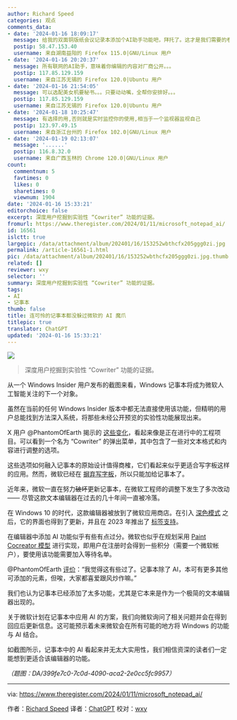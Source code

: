 ```yaml
---
author: Richard Speed
categories: 观点
comments_data:
- date: '2024-01-16 18:09:17'
  message: 给我的双面铜版纸会议记录本添加个AI助手功能吧，拜托了。这才是我们需要的卷。
  postip: 58.47.153.40
  username: 来自湖南益阳的 Firefox 115.0|GNU/Linux 用户
- date: '2024-01-16 20:20:37'
  message: 所有联网的AI助手，意味着你编辑的内容对厂商公开。。。
  postip: 117.85.129.159
  username: 来自江苏无锡的 Firefox 120.0|Ubuntu 用户
- date: '2024-01-16 21:54:05'
  message: 可以选配美女机要秘书。。。只要动动嘴，全帮你安排好。。。
  postip: 117.85.129.159
  username: 来自江苏无锡的 Firefox 120.0|Ubuntu 用户
- date: '2024-01-18 10:25:47'
  message: 有选择的用,否则就是实时监控你的使用,相当于一个监视器监视自己
  postip: 123.97.49.15
  username: 来自浙江台州的 Firefox 102.0|GNU/Linux 用户
- date: '2024-01-19 02:13:07'
  message: '......'
  postip: 116.8.32.0
  username: 来自广西玉林的 Chrome 120.0|GNU/Linux 用户
count:
  commentnum: 5
  favtimes: 0
  likes: 0
  sharetimes: 0
  viewnum: 1904
date: '2024-01-16 15:33:21'
editorchoice: false
excerpt: 深度用户挖掘到实验性 “Cowriter” 功能的证据。
fromurl: https://www.theregister.com/2024/01/11/microsoft_notepad_ai/
id: 16561
islctt: true
largepic: /data/attachment/album/202401/16/153252wbthcfx205ggg0zi.jpg
permalink: /article-16561-1.html
pic: /data/attachment/album/202401/16/153252wbthcfx205ggg0zi.jpg.thumb.jpg
related: []
reviewer: wxy
selector: ''
summary: 深度用户挖掘到实验性 “Cowriter” 功能的证据。
tags:
- AI
- 记事本
thumb: false
title: 连可怜的记事本都没躲过微软的 AI 魔爪
titlepic: true
translator: ChatGPT
updated: '2024-01-16 15:33:21'
---
```


![](/data/attachment/album/202401/16/153252wbthcfx205ggg0zi.jpg)



> 
> 深度用户挖掘到实验性 “Cowriter” 功能的证据。
> 
> 
> 


从一个 Windows Insider 用户发布的截图来看，Windows 记事本将成为微软人工智能关注的下一个对象。


虽然在当前的任何 Windows Insider 版本中都无法直接使用该功能，但精明的用户总能找到方法深入系统，将那些未经公开预览的实验性功能展现出来。


X 用户 @PhantomOfEarth 揭示的 [这些变化](https://twitter.com/PhantomOfEarth/status/1744821347480412388)，看起来像是正在进行中的工程项目。可以看到一个名为 “Cowriter” 的弹出菜单，其中包含了一些对文本格式和内容进行调整的选项。


这些选项如何融入记事本的原始设计值得商榷，它们看起来似乎更适合写字板这样的应用。然而，微软已经在 [摒弃写字板](https://www.theregister.com/2024/01/05/wordpad_off_windows_11/)，所以只能加给记事本了。


近年来，微软一直在努力~~破坏~~更新记事本，在微软工程师的调整下发生了多次改动 —— 尽管这款文本编辑器在过去的几十年间一直被冷落。


在 Windows 10 的时代，这款编辑器被放到了微软应用商店。在引入 [深色模式](https://www.theregister.com/2021/12/08/notepad_windows_11_update/) 之后，它的界面也得到了更新，并且在 2023 年推出了 [标签支持](https://www.theregister.com/2023/01/23/microsoft_developer_windows_build/)。


在编辑器中添加 AI 功能似乎有些有点过分。微软也似乎在规划采用 [Paint Cocreator 模型](https://support.microsoft.com/en-us/windows/use-paint-cocreator-to-generate-ai-art-107a2b3a-62ea-41f5-a638-7bc6e6ea718f) 进行实现，即用户在注册时会得到一些积分（需要一个微软帐户），要使用该功能需要加入等待名单。


@PhantomOfEarth [评价](https://twitter.com/PhantomOfEarth/status/1744984715814121477)：“我觉得这有些过了。记事本除了 AI，本可有更多其他可添加的元素，但唉，大家都喜爱跟风炒作嘛。”


我们也认为记事本已经添加了太多功能，尤其是它本来是作为一个极简的文本编辑器出现的。


关于微软计划在记事本中应用 AI 的方案，我们向微软询问了相关问题并会在得到回应后更新信息。这可能预示着未来微软会在所有可能的地方将 Windows 的功能与 AI 结合。


如截图所示，记事本中的 AI 看起来并无太大实用性，我们相信资深的读者们一定能想到更适合该编辑器的功能。


*（题图：DA/399fe7c0-7c0d-4090-aca2-2e0cc5fc9957）*




---


via: <https://www.theregister.com/2024/01/11/microsoft_notepad_ai/>


作者：[Richard Speed](https://www.theregister.com/Author/Richard-Speed) 译者：[ChatGPT](https://linux.cn/lctt/ChatGPT) 校对：[wxy](https://github.com/wxy)